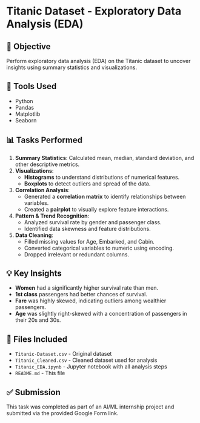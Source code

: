 # Titanic Dataset - Exploratory Data Analysis (EDA)

## 📌 Objective
Perform exploratory data analysis (EDA) on the Titanic dataset to uncover insights using summary statistics and visualizations.

## 🧰 Tools Used
- Python
- Pandas
- Matplotlib
- Seaborn

## 📊 Tasks Performed
1. **Summary Statistics**: Calculated mean, median, standard deviation, and other descriptive metrics.
2. **Visualizations**:
   - **Histograms** to understand distributions of numerical features.
   - **Boxplots** to detect outliers and spread of the data.
3. **Correlation Analysis**:
   - Generated a **correlation matrix** to identify relationships between variables.
   - Created a **pairplot** to visually explore feature interactions.
4. **Pattern & Trend Recognition**:
   - Analyzed survival rate by gender and passenger class.
   - Identified data skewness and feature distributions.
5. **Data Cleaning**:
   - Filled missing values for Age, Embarked, and Cabin.
   - Converted categorical variables to numeric using encoding.
   - Dropped irrelevant or redundant columns.

## 💡 Key Insights
- **Women** had a significantly higher survival rate than men.
- **1st class** passengers had better chances of survival.
- **Fare** was highly skewed, indicating outliers among wealthier passengers.
- **Age** was slightly right-skewed with a concentration of passengers in their 20s and 30s.

## 📁 Files Included
- `Titanic-Dataset.csv` - Original dataset
- `Titanic_Cleaned.csv` - Cleaned dataset used for analysis
- `Titanic_EDA.ipynb` - Jupyter notebook with all analysis steps
- `README.md` - This file

## ✅ Submission
This task was completed as part of an AI/ML internship project and submitted via the provided Google Form link.